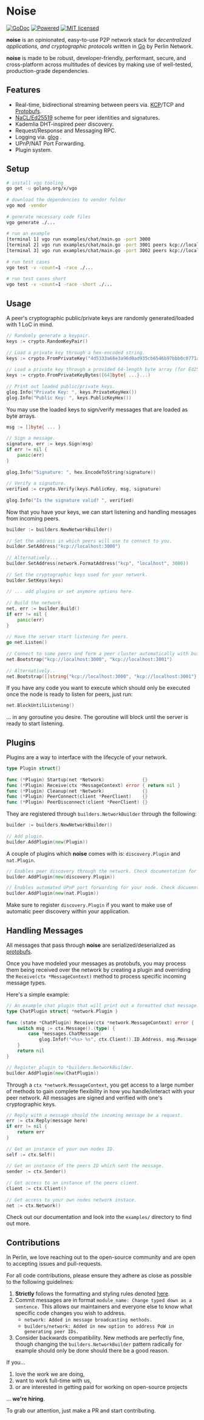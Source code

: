 
# Noise  
  
[![GoDoc][1]][2] [![Powered][3]][4] [![MIT licensed][5]][6]  
  
[1]: https://godoc.org/github.com/perlin-network/noise?status.svg  
[2]: https://godoc.org/github.com/perlin-network/noise  
[3]: https://img.shields.io/badge/KCP-Powered-blue.svg  
[4]: https://github.com/skywind3000/kcp  
[5]: https://img.shields.io/badge/license-MIT-blue.svg  
[6]: LICENSE  
  
**noise** is an opinionated, easy-to-use P2P network stack for *decentralized applications, and cryptographic protocols* written in [Go](https://golang.org/) by Perlin Network.
  
**noise** is made to be robust, developer-friendly, performant, secure, and cross-platform across multitudes of devices by making use of well-tested, production-grade dependencies.
  
## Features  
  
- Real-time, bidirectional streaming between peers via. [KCP](https://github.com/xtaci/kcp-go)/TCP and [Protobufs](https://developers.google.com/protocol-buffers/).
- [NaCL/Ed25519](https://tweetnacl.cr.yp.to/) scheme for peer identities and signatures.
- Kademlia DHT-inspired peer discovery.  
- Request/Response and Messaging RPC.  
- Logging via. [glog](https://github.com/golang/glog) .
- UPnP/NAT Port Forwarding.  
- Plugin system.  
  
## Setup  
  
```bash
# install vgo tooling  
go get -u golang.org/x/vgo  
  
# download the dependencies to vendor folder  
vgo mod -vendor  
  
# generate necessary code files  
vgo generate ./...  
  
# run an example  
[terminal 1] vgo run examples/chat/main.go -port 3000  
[terminal 2] vgo run examples/chat/main.go -port 3001 peers kcp://localhost:3000  
[terminal 3] vgo run examples/chat/main.go -port 3002 peers kcp://localhost:3000  
  
# run test cases  
vgo test -v -count=1 -race ./...  
  
# run test cases short  
vgo test -v -count=1 -race -short ./...  
```  
  
  
## Usage  
  
A peer's cryptographic public/private keys are randomly generated/loaded with 1 LoC in mind.  
  
```go  
// Randomly generate a keypair.  
keys := crypto.RandomKeyPair()  
  
// Load a private key through a hex-encoded string.  
keys := crypto.FromPrivateKey("4d5333a68e3a96d0ad935cb6546b97bbb0c0771acf76c868a897f65dad0b7933e1442970cce57b7a35e1803e0e8acceb04dc6abf8a73df52e808ab5d966113ac")  
  
// Load a private key through a provided 64-length byte array (for Ed25519 keypair).  
keys := crypto.FromPrivateKeyBytes([64]byte{ ...}...)  
  
// Print out loaded public/private keys.  
glog.Info("Private Key: ", keys.PrivateKeyHex())  
glog.Info("Public Key: ", keys.PublicKeyHex())  
```  
  
You may use the loaded keys to sign/verify messages that are loaded as byte arrays.  
  
```go  
msg := []byte{ ... }  
  
// Sign a message.  
signature, err := keys.Sign(msg)  
if err != nil {  
    panic(err)
}
  
glog.Info("Signature: ", hex.EncodeToString(signature))  
  
// Verify a signature.  
verified := crypto.Verify(keys.PublicKey, msg, signature)  
  
glog.Info("Is the signature valid? ", verified)  
```  
  
Now that you have your keys, we can start listening and handling messages from incoming peers.  
  
```go  
builder := builders.NewNetworkBuilder()  
  
// Set the address in which peers will use to connect to you.  
builder.SetAddress("kcp://localhost:3000")  
  
// Alternatively...  
builder.SetAddress(network.FormatAddress("kcp", "localhost", 3000))  
  
// Set the cryptographic keys used for your network.  
builder.SetKeys(keys)  
  
// ... add plugins or set anymore options here.  
  
// Build the network.  
net, err := builder.Build()  
if err != nil {  
    panic(err)
}
  
// Have the server start listening for peers.  
go net.Listen()  
  
// Connect to some peers and form a peer cluster automatically with built-in peer discovery.  
net.Bootstrap("kcp://localhost:3000", "kcp://localhost:3001")  
  
// Alternatively..  
net.Bootstrap([]string{"kcp://localhost:3000", "kcp://localhost:3001"}...)  
```  
  
If you have any code you want to execute which should only be executed once the node is ready to listen for peers, just run:  
  
```go  
net.BlockUntilListening()  
```  
  
... in any goroutine you desire. The goroutine will block until the server is ready to start listening.  
  
## Plugins  
  
Plugins are a way to interface with the lifecycle of your network.  
  
  
```go  
type Plugin struct{}  
  
func (*Plugin) Startup(net *Network)              {}  
func (*Plugin) Receive(ctx *MessageContext) error { return nil }  
func (*Plugin) Cleanup(net *Network)              {}  
func (*Plugin) PeerConnect(client *PeerClient)    {}  
func (*Plugin) PeerDisconnect(client *PeerClient) {}  
```  
  
They are registered through `builders.NetworkBuilder` through the following:  
  
```go
builder := builders.NewNetworkBuilder()  
  
// Add plugin.  
builder.AddPlugin(new(Plugin))  
```  
  
A couple of plugins which **noise** comes with is: `discovery.Plugin` and `nat.Plugin`.

```go
// Enables peer discovery through the network. Check documentation for more info.
builder.AddPlugin(new(discovery.Plugin))

// Enables automated UPnP port forwarding for your node. Check docuemntation for more info.
builder.AddPlugin(new(nat.Plugin))
```

Make sure to register `discovery.Plugin` if you want to make use of automatic peer discovery within your application.

## Handling Messages

All messages that pass through **noise** are serialized/deserialized as [protobufs](https://developers.google.com/protocol-buffers/).
  
Once you have modeled your messages as protobufs, you may process them being received over the network by creating a plugin and overriding the `Receive(ctx *MessageContext)` method to process specific incoming message types.

Here's a simple example:
  
```go  
// An example chat plugin that will print out a formatted chat message.  
type ChatPlugin struct{ *network.Plugin }  
  
func (state *ChatPlugin) Receive(ctx *network.MessageContext) error {  
    switch msg := ctx.Message().(type) {
        case *messages.ChatMessage:
            glog.Infof("<%s> %s", ctx.Client().ID.Address, msg.Message)
    }
    return nil
}

// Register plugin to *builders.NetworkBuilder.
builder.AddPlugin(new(ChatPlugin))
```  
  
Through a `ctx *network.MessageContext`, you get access to a large number of methods to gain complete flexibility in how you handle/interact with your peer network. All messages are signed and verified with one's cryptographic keys.
  
```go  
// Reply with a message should the incoming message be a request.  
err := ctx.Reply(message here)  
if err != nil {  
    return err
}
  
// Get an instance of your own nodes ID.  
self := ctx.Self()  
  
// Get an instance of the peers ID which sent the message.  
sender := ctx.Sender()  
  
// Get access to an instance of the peers client.  
client := ctx.Client()  
  
// Get access to your own nodes network instace.  
net := ctx.Network()  
```

Check out our documentation and look into the `examples/` directory to find out more.
  
## Contributions  
  
In Perlin, we love reaching out to the open-source community and are open to accepting issues and pull-requests.  
  
For all code contributions, please ensure they adhere as close as possible to the following guidelines:  
  
1. **Strictly** follows the formatting and styling rules denoted [here](https://github.com/golang/go/wiki/CodeReviewComments).
2. Commit messages are in format `module_name: Change typed down as a sentence.` This allows our maintainers and everyone else to know what specific code changes you wish to address.
    - `network: Added in message broadcasting methods.`
    - `builders/network: Added in new option to address PoW in generating peer IDs.`
3. Consider backwards compatibility. New methods are perfectly fine, though changing the `builders.NetworkBuilder` pattern radically for example should only be done should there be a good reason.
  
If you...

1. love the work we are doing,
2. want to work full-time with us,
3. or are interested in getting paid for working on open-source projects

... **we're hiring**.
  
To grab our attention, just make a PR and start contributing.